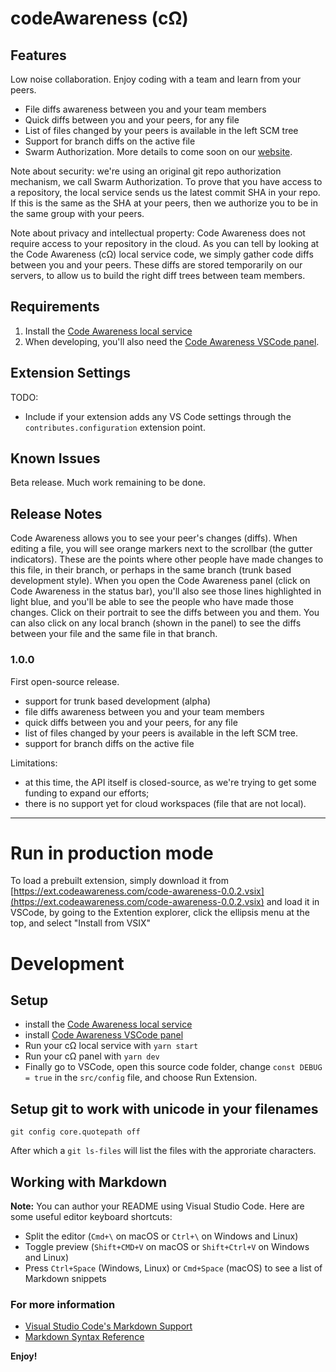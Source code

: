 # codeAwareness (cΩ)

## Features

Low noise collaboration.
Enjoy coding with a team and learn from your peers.

- File diffs awareness between you and your team members
- Quick diffs between you and your peers, for any file
- List of files changed by your peers is available in the left SCM tree
- Support for branch diffs on the active file
- Swarm Authorization. More details to come soon on our [website](https://codeawareness.com).

Note about security: we're using an original git repo authorization mechanism, we call Swarm Authorization. To prove that you have access to a repository, the local service sends us the latest commit SHA in your repo. If this is the same as the SHA at your peers, then we authorize you to be in the same group with your peers.

Note about privacy and intellectual property: Code Awareness does not require access to your repository in the cloud. As you can tell by looking at the Code Awareness (cΩ) local service code, we simply gather code diffs between you and your peers. These diffs are stored temporarily on our servers, to allow us to build the right diff trees between team members.

## Requirements

1. Install the [Code Awareness local service](https://github.com/CodeAwareness/cA.localservice)
2. When developing, you'll also need the [Code Awareness VSCode panel](https://github.com/CodeAwareness/cA.vscode.panel).

## Extension Settings

TODO:
- Include if your extension adds any VS Code settings through the `contributes.configuration` extension point.

## Known Issues

Beta release. Much work remaining to be done.

## Release Notes

Code Awareness allows you to see your peer's changes (diffs). When editing a file, you will see orange markers next to the scrollbar (the gutter indicators). These are the points where other people have made changes to this file, in their branch, or perhaps in the same branch (trunk based development style). When you open the Code Awareness panel (click on Code Awareness in the status bar), you'll also see those lines highlighted in light blue, and you'll be able to see the people who have made those changes. Click on their portrait to see the diffs between you and them. You can also click on any local branch (shown in the panel) to see the diffs between your file and the same file in that branch.

### 1.0.0

First open-source release.

- support for trunk based development (alpha)
- file diffs awareness between you and your team members
- quick diffs between you and your peers, for any file
- list of files changed by your peers is available in the left SCM tree.
- support for branch diffs on the active file

Limitations:

- at this time, the API itself is closed-source, as we're trying to get some funding to expand our efforts;
- there is no support yet for cloud workspaces (file that are not local).

-----------------------------------------------------------------------------------------------------------

# Run in production mode

To load a prebuilt extension, simply download it from [https://ext.codeawareness.com/code-awareness-0.0.2.vsix](https://ext.codeawareness.com/code-awareness-0.0.2.vsix) and load it in VSCode, by going to the Extention explorer, click the ellipsis menu at the top, and select "Install from VSIX"

# Development

## Setup

- install the [Code Awareness local service](https://github.com/CodeAwareness/cA.localservice)
- install [Code Awareness VSCode panel](https://github.com/CodeAwareness/cA.vscode.panel)
- Run your cΩ local service with `yarn start`
- Run your cΩ panel with `yarn dev`
- Finally go to VSCode, open this source code folder, change `const DEBUG = true` in the `src/config` file, and choose Run Extension.

## Setup git to work with unicode in your filenames

`git config core.quotepath off`

After which a `git ls-files` will list the files with the approriate characters.

## Working with Markdown

**Note:** You can author your README using Visual Studio Code.  Here are some useful editor keyboard shortcuts:

* Split the editor (`Cmd+\` on macOS or `Ctrl+\` on Windows and Linux)
* Toggle preview (`Shift+CMD+V` on macOS or `Shift+Ctrl+V` on Windows and Linux)
* Press `Ctrl+Space` (Windows, Linux) or `Cmd+Space` (macOS) to see a list of Markdown snippets

### For more information

* [Visual Studio Code's Markdown Support](http://code.visualstudio.com/docs/languages/markdown)
* [Markdown Syntax Reference](https://help.github.com/articles/markdown-basics/)

**Enjoy!**
